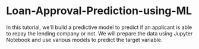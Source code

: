 # Loan-Approval-Prediction-using-ML
In this tutorial, we'll build a predictive model to predict if an applicant is able to repay the lending company or not. We will prepare the data using Jupyter Notebook and use various models to predict the target variable.
